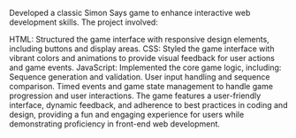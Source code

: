 Developed a classic Simon Says game to enhance interactive web development skills. The project involved:

HTML: Structured the game interface with responsive design elements, including buttons and display areas.
CSS: Styled the game interface with vibrant colors and animations to provide visual feedback for user actions and game events.
JavaScript: Implemented the core game logic, including:
Sequence generation and validation.
User input handling and sequence comparison.
Timed events and game state management to handle game progression and user interactions.
The game features a user-friendly interface, dynamic feedback, and adherence to best practices in coding and design, providing a fun and engaging experience for users while demonstrating proficiency in front-end web development.

